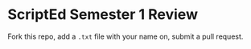# ScriptEd Semester 1 Review

Fork this repo, add a `.txt` file with your name on, submit a pull request.
